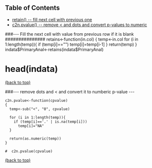 <a id="table-of-contents"></a>
## Table of Contents
* [retain() -- fill next cell with previous one](#retain)
* [c2n.pvalue() -- remove < and dots and convert p-values to numeric](#pvalue)

<div id='retain'/>
###--- Fill the next cell with value from previous row if it is blank ###############
    retains<-function(in.col)
    {
      temp<-in.col
      for (i in 1:length(temp)){
        if (temp[i]=="")
          temp[i]=temp[i-1]
      }
    return(temp)
    }
   indata$PrimaryAnal<-retains(indata$PrimaryAnal)
   
#  head(indata)
[(back to top)](#table-of-contents)

<div id='pvalue'/>
###--- remove dots and < and convert it to numberic p-value  ---

    c2n.pvalue<-function(cpvalue)
    {
      temp<-sub("<", "0", cpvalue)
      
      for (i in 1:length(temp)){
        if (temp[i]=='.' | is.na(temp[i]))
          temp[i]="NA"
      }
      
      return(as.numeric(temp))
    }

    #  c2n.pvalue(cpvalue)
[(back to top)](#table-of-contents)
